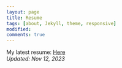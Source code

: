 ```yaml
---
layout: page
title: Resume
tags: [about, Jekyll, theme, responsive]
modified: 
comments: true
---
```



My latest resume: [Here](/reports/Kundan_Kumar_Fall2023_Resume.docx.pdf)  
*Updated: Nov 12, 2023*
